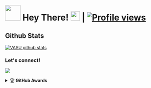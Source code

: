 # <img src="https://i.pinimg.com/originals/01/63/6c/01636c5434cd0462086620c60fdfec16.gif" width="50px"> Hey There! <img src="https://raw.githubusercontent.com/MartinHeinz/MartinHeinz/master/wave.gif" width="30px"> | [![Profile views](https://gpvc.arturio.dev/V1SU)](https://github.com/V1SU)



##   **Github Stats**
[![VASU github stats](https://github-readme-stats.vercel.app/api?username=V1SU&show_icons=true&theme=cobalt&count_private=true)](https://github.com/V1SU)

### Let's connect!
<p>
    <a href="https://t.me/VASUxD" target="blank"><img src="https://img.shields.io/badge/@VASUxD-30302f?style=flat&logo=telegram" /></a>
    </p>
<details>
    <summary>&#127942 <b>GitHub Awards</b></summary><br/>

![Github Trophy](https://github-profile-trophy.vercel.app/?username=V1SU)

</details

